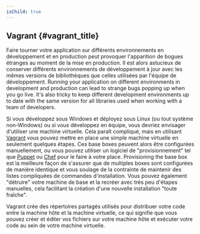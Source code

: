 ```yaml
---
isChild: true
---
```


## Vagrant {#vagrant_title}

Faire tourner votre application sur différents environnements en développement et en production peut provoquer l'apparition de bogues étranges au moment de la mise en production. Il est alors astucieux de conserver différents environnements de développement à jour avec les mêmes versions de bibliothèques que celles utilisées par l'équipe de développement.
Running your application on different environments in development and production can lead to strange bugs 
popping up when you go live. It's also tricky to keep different development environments up to date with the same 
version for all libraries used when working with a team of developers. 

Si vous développez sous Windows et déployez sous Linux (ou tout système non-Windows) ou si vous développez en équipe, vous devriez envisager d'utiliser une machine virtuelle. Cela paraît compliqué, mais en utilisant [Vagrant][vagrant] vous pouvez mettre en place une simple machine virtuelle en seulement quelques étapes. Ces base boxes peuvent alors être configurées manuellement, ou vous pouvez utiliser un logiciel de "provisionnement" tel que [Puppet][puppet] ou [Chef][chef] pour le faire à votre place. Provisioning the base box est la meilleure façon de s'assurer que de multiples boxes sont configurées de manière identique et vous soulage de la contrainte de maintenir des listes compliquées de commandes d'installation. Vous pouvez également "détruire" votre machine de base et la recréer avec très peu d'étapes manuelles, cela facilitant la création d'une nouvelle installation "toute fraîche".

Vagrant crée des répertoires partagés utilisés pour distribuer votre code entre la machine hôte et la machine virtuelle, ce qui signifie que vous pouvez créer et éditer vos fichiers sur votre machine hôte et exécuter votre code au sein de votre machine virtuelle.

[vagrant]: http://vagrantup.com/
[puppet]: http://www.puppetlabs.com/
[chef]: http://www.opscode.com/
